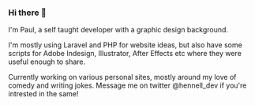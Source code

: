 ### Hi there 👋

I'm Paul, a self taught developer with a graphic design background.

I'm mostly using Laravel and PHP for website ideas, but also have some scripts for Adobe Indesign, Illustrator, After Effects etc where they were useful enough to share.

Currently working on various personal sites, mostly around my love of comedy and writing jokes. Message me on twitter @hennell_dev if you're intrested in the same!
